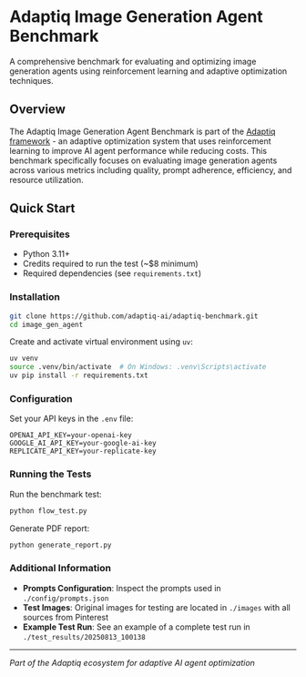 # Adaptiq Image Generation Agent Benchmark

A comprehensive benchmark for evaluating and optimizing image generation agents using reinforcement learning and adaptive optimization techniques.

## Overview

The Adaptiq Image Generation Agent Benchmark is part of the [Adaptiq framework](https://github.com/adaptiq-ai/adaptiq) - an adaptive optimization system that uses reinforcement learning to improve AI agent performance while reducing costs. This benchmark specifically focuses on evaluating image generation agents across various metrics including quality, prompt adherence, efficiency, and resource utilization.

## Quick Start

### Prerequisites

- Python 3.11+
- Credits required to run the test (~$8 minimum)
- Required dependencies (see `requirements.txt`)

### Installation

```bash
git clone https://github.com/adaptiq-ai/adaptiq-benchmark.git
cd image_gen_agent
```

Create and activate virtual environment using `uv`:
```bash
uv venv
source .venv/bin/activate  # On Windows: .venv\Scripts\activate
uv pip install -r requirements.txt
```

### Configuration

Set your API keys in the `.env` file:
```
OPENAI_API_KEY=your-openai-key
GOOGLE_AI_API_KEY=your-google-ai-key  
REPLICATE_API_KEY=your-replicate-key
```

### Running the Tests

Run the benchmark test:
```bash
python flow_test.py
```

Generate PDF report:
```bash
python generate_report.py
```

### Additional Information

- **Prompts Configuration**: Inspect the prompts used in `./config/prompts.json`
- **Test Images**: Original images for testing are located in `./images` with all sources from Pinterest
- **Example Test Run**: See an example of a complete test run in `./test_results/20250813_100138`

---

*Part of the Adaptiq ecosystem for adaptive AI agent optimization*
